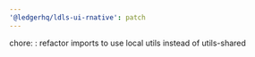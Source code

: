 ```yaml
---
'@ledgerhq/ldls-ui-rnative': patch
---
```


chore: : refactor imports to use local utils instead of utils-shared
